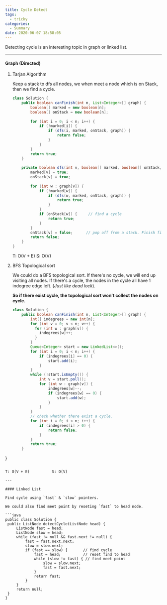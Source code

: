 ```yaml
---
title: Cycle Detect 
tags:
  - tricky
categories:
  - Summary
date: 2020-06-07 18:58:05
---
```


Detecting cycle is an interesting topic in graph or linked list.

<!--more-->

---

#### Graph (Directed)

1. Tarjan Algorithm

   Keep a stack to dfs all nodes, we when meet a node which is on Stack, then we find a cycle.

   ```java
   class Solution {
       public boolean canFinish(int n, List<Integer>[] graph) {
           boolean[] marked = new boolean[n];
           boolean[] onStack = new boolean[n];
           
           for (int i = 0; i < n; i++) {
               if (!marked[i]) {
                   if (dfs(i, marked, onStack, graph)) {
                       return false;
                   }
               }
           }
           return true;
       }
       
       private boolean dfs(int v, boolean[] marked, boolean[] onStack, List<Integer>[] graph) {
           marked[v] = true;
           onStack[v] = true;
           
           for (int w : graph[v]) {
               if (!marked[w]) {
                   if (dfs(w, marked, onStack, graph)) {
                       return true;
                   }
               }
               if (onStack[w]) {     // find a cycle
                   return true;
               }
           }
           onStack[v] = false;      // pop off from a stack. Finish finding a SCC.
           return false;
       }
   }
   ```

   T: O(V + E)		S: O(V)

2. BFS Topological sort

   We could do a BFS topological sort. If there's no cycle, we will end up visiting all nodes. If there's a cycle, the nodes in the cycle all have 1 indegree edge left. (*Just like dead lock*).

   **So if there exist cycle, the topological sort won't collect the nodes on cycle.**
   
   ```java
   class Solution {
       public boolean canFinish(int n, List<Integer>[] graph) {
           int[] indegrees = new int[n];
           for (int v = 0; v < n; v++) {
             for (int w : graph[v]) {
               indegrees[w]++;
             }
           }
           Queue<Integer> start = new LinkedList<>();
           for (int i = 0; i < n; i++) {
               if (indegrees[i] == 0) {
                   start.add(i);
               }
           }
           while (!start.isEmpty()) {
               int v = start.poll();
               for (int w : graph[v]) {
                   indegrees[w]--;
                   if (indegrees[w] == 0) {
                       start.add(w);
                   }
               }
           }
           // check whether there exist a cycle.
           for (int i = 0; i < n; i++) {   
               if (indegrees[i] > 0) {
                   return false;
               }
           }
           return true;
       }
}
   ```
   
   T: O(V + E)			S: O(V)

---

#### Linked List

Find cycle using `fast` & `slow` pointers.

We could also find meet point by reseting `fast` to head node.

```java
public class Solution {
    public ListNode detectCycle(ListNode head) {
        ListNode fast = head;
        ListNode slow = head;
        while (fast != null && fast.next != null) {
            fast = fast.next.next;
            slow = slow.next;
            if (fast == slow) {       // find cycle
                fast = head;          // reset find to head
                while (slow != fast) { // find meet point
                    slow = slow.next;
                    fast = fast.next;
                }
                return fast;
            }
        }
        return null;
    }
}
```

